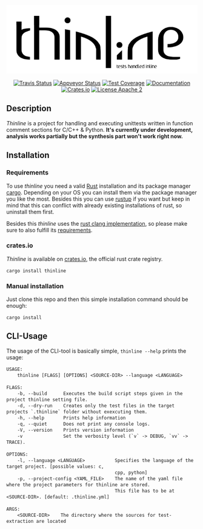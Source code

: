 <p align="center">
    <img src="./.github/logo.png">
</p>
<p align="center">
    <a href="https://travis-ci.org/Drogglbecher/thinline"><img alt="Travis Status" src="https://travis-ci.org/Drogglbecher/thinline.svg"></a>
    <a href="https://ci.appveyor.com/project/Drogglbecher/thinline"><img alt="Appveyor Status" src="https://ci.appveyor.com/api/projects/status/r3ldomvr2plv336t/branch/master?svg=true"></a>
    <a href="https://coveralls.io/github/Drogglbecher/thinline?branch=master"><img alt="Test Coverage" src="https://coveralls.io/repos/github/Drogglbecher/thinline/badge.svg?branch=master"></a>
    <a href="https://drogglbecher.github.io/thinline"><img alt="Documentation" src="https://img.shields.io/badge/master_doc-thinline-blue.svg"></a>
    <a href="https://crates.io/crates/thinline"><img alt="Crates.io" src="https://img.shields.io/crates/v/thinline.svg"></a>
    <a href="https://github.com/Drogglbecher/thinline/blob/master/LICENSE"><img alt="License Apache 2" src="https://img.shields.io/badge/license-Apache%202-blue.svg"></a>
</p>

## Description

_Thinline_ is a project for handling and executing unittests written in function comment sections for C/C++ & Python.
**It's currently under development, analysis works partially but the synthesis part won't work right now.**

## Installation

### Requirements

To use _thinline_ you need a valid [Rust](https://www.rust-lang.org/en-US/install.html) installation and its package
manager [cargo](https://crates.io/install). Depending on your OS you can install them via the package manager you
like the most. Besides this you can use [rustup](https://rustup.rs/) if you want but keep in mind that this can
conflict with already existing installations of rust, so uninstall them first.

Besides this _thinline_ uses the [rust clang implementation](https://github.com/KyleMayes/clang-rs), so please make
sure to also fulfill its [requirements](https://github.com/KyleMayes/clang-sys#dependencies).

### crates.io

_Thinline_ is available on [crates.io](https://crates.io/), the official rust crate registry.

```
cargo install thinline
```

### Manual installation

Just clone this repo and then this simple installation command should be enough:

```
cargo install
```

## CLI-Usage

The usage of the CLI-tool is basically simple, `thinline --help` prints the usage:

```
USAGE:
    thinline [FLAGS] [OPTIONS] <SOURCE-DIR> --language <LANGUAGE>

FLAGS:
    -b, --build      Executes the build script steps given in the project thinline setting file.
    -d, --dry-run    Creates only the test files in the target projects `.thinline` folder without exexcuting them.
    -h, --help       Prints help information
    -q, --quiet      Does not print any console logs.
    -V, --version    Prints version information
    -v               Set the verbosity level (`v` -> DEBUG, `vv` -> TRACE).

OPTIONS:
    -l, --language <LANGUAGE>           Specifies the language of the target project. [possible values: c,
                                        cpp, python]
    -p, --project-config <YAML_FILE>    The name of the yaml file where the project parameters for thinline are stored.
                                        This file has to be at <SOURCE-DIR>. [default: .thinline.yml]

ARGS:
    <SOURCE-DIR>    The directory where the sources for test-extraction are located
```

